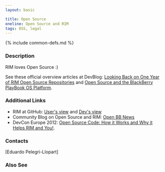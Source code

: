 ```yaml
---
layout: basic

title: Open Source
oneline: Open Source and RIM
tags: OSS, legal
---
```

{% include common-defs.md %}

### Description
RIM loves Open Source :)

See these official overview articles at DevBlog:
[Looking Back on One Year of RIM Open Source Repositories](http://devblog.blackberry.com/2011/10/rim-open-source/)
and
[Open Source and the BlackBerry PlayBook OS Platform](http://devblog.blackberry.com/2011/10/open-source-playbook-os/).


### Additional Links
* RIM at GitHub: [User's view](http://blackberry.github.com) and [Dev's view](http://github.com/blackberry/)
* Community Blog on Open Source and RIM: [Open BB News](http://openbbnews.wordpress.com)
* DevCon Europe 2012: [Open Source Code: How it Works and Why it Helps RIM and You!](https://devcon.blackberryconferences.net/europe2012/scheduler/sessionDetails.do?SESSION_ID=DEV334).

### Contacts
[Eduardo Pelegri-Llopart]

### Also See

